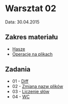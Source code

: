 # Warsztat 02
Data: 30.04.2015

## Zakres materiału
* [Hasze](https://github.com/slimakuj/perl/blob/master/class02/lecture.md#hasze)
* [Operacje na plikach](https://github.com/slimakuj/perl/blob/master/class02/lecture.md#operacje-na-plikach)

## Zadania
* 01 \- [Diff](https://github.com/slimakuj/perl/blob/master/class02/exercises/ex01-diff.md)
* 02 \- [Zmiana nazw plików](https://github.com/slimakuj/perl/blob/master/class02/exercises/ex02-rename.md)
* 03 \- [Liczenie słów](https://github.com/slimakuj/perl/blob/master/class02/exercises/ex03-counter.md)
* 04 \- [WC](https://github.com/slimakuj/perl/blob/master/class02/exercises/ex04-wc.md)

<!--## Dodatkowe informacje-->
<!--* [Przydatne konstrukcje językowe](https://github.com/slimakuj/perl/blob/master/class02/useful-constructs.md)-->
<!--* [Pytania i odpowiedzi](https://github.com/slimakuj/perl/blob/master/class02/questions-and-answers.md)-->
